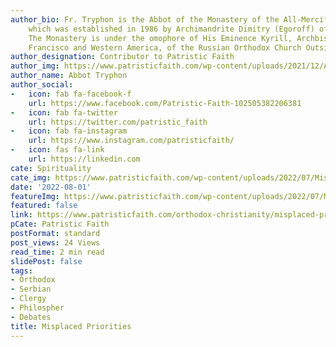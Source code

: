 ```yaml
---
author_bio: Fr. Tryphon is the Abbot of the Monastery of the All-Merciful Saviour,
    which was established in 1986 by Archimandrite Dimitry (Egoroff) of blessed memory.
    The Monastery is under the omophore of His Eminence Kyrill, Archbishop of San
    Francisco and Western America, of the Russian Orthodox Church Outside of Russia.
author_designation: Contributor to Patristic Faith
author_img: https://www.patristicfaith.com/wp-content/uploads/2021/12/Abbot-Tryphon-Headshot-150x150.png
author_name: Abbot Tryphon
author_social:
-   icon: fab fa-facebook-f
    url: https://www.facebook.com/Patristic-Faith-102505382206381
-   icon: fab fa-twitter
    url: https://twitter.com/patristic_faith
-   icon: fab fa-instagram
    url: https://www.instagram.com/patristicfaith/
-   icon: fas fa-link
    url: https://linkedin.com
cate: Spirituality
cate_img: https://www.patristicfaith.com/wp-content/uploads/2022/07/Misplaced-Priorities.png
date: '2022-08-01'
featureImg: https://www.patristicfaith.com/wp-content/uploads/2022/07/Misplaced-Priorities.png
featured: false
link: https://www.patristicfaith.com/orthodox-christianity/misplaced-priorities/
pCate: Patristic Faith
postFormat: standard
post_views: 24 Views
read_time: 2 min read
slidePost: false
tags:
- Orthodox
- Serbian
- Clergy
- Philospher
- Debates
title: Misplaced Priorities
---
```

